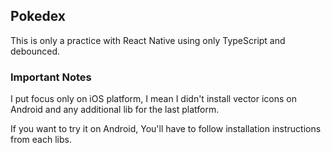## Pokedex

This is only a practice with React Native using only TypeScript and debounced.

### Important Notes

I put focus only on iOS platform, I mean I didn't install vector icons on Android and any additional lib for the last platform.

If you want to try it on Android, You'll have to follow installation instructions from each libs.
